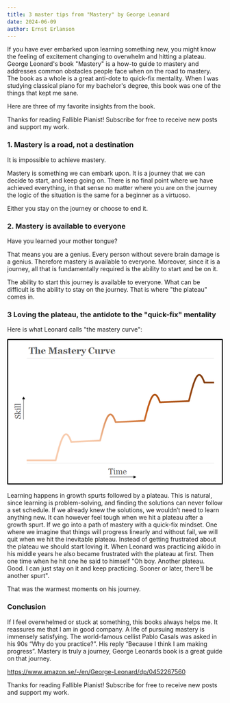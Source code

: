 ```yaml
---
title: 3 master tips from "Mastery" by George Leonard
date: 2024-06-09
author: Ernst Erlanson
---
```


If you have ever embarked upon learning something new, you might know the feeling of excitement changing to overwhelm and hitting a plateau. George Leonard's book "Mastery" is a how-to guide to mastery and addresses common obstacles people face when on the road to mastery. The book as a whole is a great anti-dote to quick-fix mentality. When I was studying classical piano for my bachelor's degree, this book was one of the things that kept me sane.

Here are three of my favorite insights from the book.

Thanks for reading Fallible Pianist! Subscribe for free to receive new posts and support my work.

### 1\. Mastery is a road, not a destination

It is impossible to achieve mastery.

Mastery is something we can embark upon. It is a journey that we can decide to start, and keep going on. There is no final point where we have achieved everything, in that sense no matter where you are on the journey the logic of the situation is the same for a beginner as a virtuoso.

Either you stay on the journey or choose to end it.

### 2\. Mastery is available to everyone

Have you learned your mother tongue?

That means you are a genius. Every person without severe brain damage is a genius. Therefore mastery is available to everyone. Moreover, since it is a journey, all that is fundamentally required is the ability to start and be on it.

The ability to start this journey is available to everyone. What can be difficult is the ability to stay on the journey. That is where "the plateau" comes in.

### 3 Loving the plateau, the antidote to the "quick-fix" mentality

Here is what Leonard calls "the mastery curve":

![](/static/images/blog/https-3a-2f-2fsubstack-post-media-s3-amazonaws-com-2fpublic-2fimages-2f10538ae6-4365-4fe7-ae92-513a568a5747_642x432.png)

Learning happens in growth spurts followed by a plateau. This is natural, since learning is problem-solving, and finding the solutions can never follow a set schedule. If we already knew the solutions, we wouldn’t need to learn anything new. It can however feel tough when we hit a plateau after a growth spurt. If we go into a path of mastery with a quick-fix mindset. One where we imagine that things will progress linearly and without fail, we will quit when we hit the inevitable plateau. Instead of getting frustrated about the plateau we should start loving it. When Leonard was practicing aikido in his middle years he also became frustrated with the plateau at first. Then one time when he hit one he said to himself "Oh boy. Another plateau. Good. I can just stay on it and keep practicing. Sooner or later, there'll be another spurt".

That was the warmest moments on his journey.

### Conclusion

If I feel overwhelmed or stuck at something, this books always helps me. It reassures me that I am in good company. A life of pursuing mastery is immensely satisfying. The world-famous cellist Pablo Casals was asked in his 90s “Why do you practice?”. His reply “Because I think I am making progress”. Mastery is truly a journey, George Leonards book is a great guide on that journey.

https://www.amazon.se/-/en/George-Leonard/dp/0452267560

Thanks for reading Fallible Pianist! Subscribe for free to receive new posts and support my work.